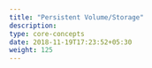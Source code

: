```yaml
---
title: "Persistent Volume/Storage"
description:
type: core-concepts
date: 2018-11-19T17:23:52+05:30
weight: 125
---
```

